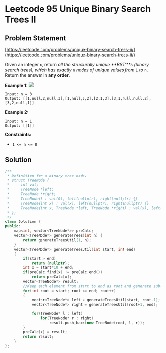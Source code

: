 # Leetcode 95 Unique Binary Search Trees II

## Problem Statement

[https://leetcode.com/problems/unique-binary-search-trees-ii/](https://leetcode.com/problems/unique-binary-search-trees-ii/)

Given an integer `n`, return _all the structurally unique **BST'**s \(binary search trees\), which has exactly_ `n` _nodes of unique values from_ `1` _to_ `n`. Return the answer in **any order**.

**Example 1:** ![](https://assets.leetcode.com/uploads/2021/01/18/uniquebstn3.jpg)

```text
Input: n = 3
Output: [[1,null,2,null,3],[1,null,3,2],[2,1,3],[3,1,null,null,2],[3,2,null,1]]
```

**Example 2:**

```text
Input: n = 1
Output: [[1]]
```

**Constraints:**

* `1 <= n <= 8`

## Solution

```cpp
/**
 * Definition for a binary tree node.
 * struct TreeNode {
 *     int val;
 *     TreeNode *left;
 *     TreeNode *right;
 *     TreeNode() : val(0), left(nullptr), right(nullptr) {}
 *     TreeNode(int x) : val(x), left(nullptr), right(nullptr) {}
 *     TreeNode(int x, TreeNode *left, TreeNode *right) : val(x), left(left), right(right) {}
 * };
 */
class Solution {
public:
    map<int, vector<TreeNode*>> preCalc;
    vector<TreeNode*> generateTrees(int n) {
        return generateTreesUtil(1, n);
    }
    vector<TreeNode*> generateTreesUtil(int start, int end)
    {
        if(start > end)
            return {nullptr};
        int x = start*10 + end;
        if(preCalc.find(x) != preCalc.end())
            return preCalc[x];
        vector<TreeNode*> result;
        //Keep each element from start to end as root and generate sub-trees
        for(int root = start; root <= end; root++)
        {
            vector<TreeNode*> left = generateTreesUtil(start, root-1);
            vector<TreeNode*> right = generateTreesUtil(root+1, end);
            
            for(TreeNode* l : left)
                for(TreeNode* r : right)
                    result.push_back(new TreeNode(root, l, r));
        }
        preCalc[x] = result;
        return result;
    }
};
```

